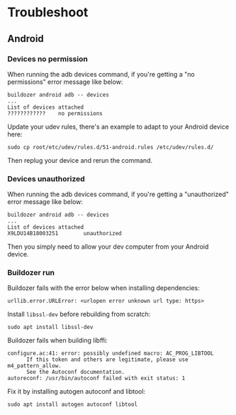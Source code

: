 # Troubleshoot


## Android

### Devices no permission
When running the adb devices command, if you're getting a "no permissions" error message like below:
```
buildozer android adb -- devices
...
List of devices attached 
????????????    no permissions
```

Update your udev rules, there's an example to adapt to your Android device here:
```
sudo cp root/etc/udev/rules.d/51-android.rules /etc/udev/rules.d/
```
Then replug your device and rerun the command.


### Devices unauthorized
When running the adb devices command, if you're getting a "unauthorized" error message like below:
```
buildozer android adb -- devices
...
List of devices attached 
X9LDU14B18003251        unauthorized
```
Then you simply need to allow your dev computer from your Android device.


### Buildozer run

Buildozer fails with the error below when installing dependencies:
```
urllib.error.URLError: <urlopen error unknown url type: https>
```
Install `libssl-dev` before rebuilding from scratch:
```
sudo apt install libssl-dev
```

Buildozer fails when building libffi:
```
configure.ac:41: error: possibly undefined macro: AC_PROG_LIBTOOL
      If this token and others are legitimate, please use m4_pattern_allow.
      See the Autoconf documentation.
autoreconf: /usr/bin/autoconf failed with exit status: 1
```
Fix it by installing autogen autoconf and libtool:
```
sudo apt install autogen autoconf libtool
```
